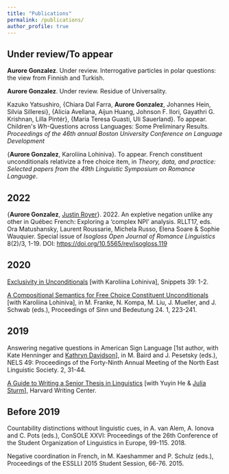 ```yaml
---
title: "Publications"
permalink: /publications/
author_profile: true
---
```

## Under review/To appear

**Aurore Gonzalez**. Under review. Interrogative particles in polar questions: the view from Finnish and Turkish.

**Aurore Gonzalez**. Under review. Residue of Universality.

Kazuko Yatsushiro, {Chiara Dal Farra, **Aurore Gonzalez**, Johannes Hein, Silvia Silleresi}, {Alicia Avellana, Aijun Huang, Johnson F. Ilori, Gayathri G. Krishnan, Lilla Pintér}, {Maria Teresa Guasti, Uli Sauerland}. To appear. Children's *Wh*-Questions across Languages: Some Preliminary Results. *Proceedings of the 46th annual Boston University Conference on Language Development*

{**Aurore Gonzalez**, Karoliina Lohiniva}. To appear. French constituent unconditionals relativize a free choice item, in *Theory, data, and
practice: Selected papers from the 49th Linguistic Symposium on Romance Language*.


## 2022

{**Aurore Gonzalez**, [Justin Royer](http://justinroyer.lingspace.org/?page_id=16)}. 2022. An expletive negation unlike any other in Québec French: Exploring a ‘complex NPI’ analysis. RLLT17, eds. Ora Matushansky, Laurent Roussarie, Michela Russo, Elena Soare & Sophie Wauquier.  Special issue of *Isogloss Open Journal of Romance Linguistics* 8(2)/3, 1-19. DOI: https://doi.org/10.5565/rev/isogloss.119
## 2020

[Exclusivity in Unconditionals](https://www.ledonline.it/snippets/allegati/snippets39001.pdf) [with Karoliina Lohiniva], Snippets 39: 1-2. 

[A Compositional Semantics for Free Choice Constituent Unconditionals](https://semanticsarchive.net/Archive/jI3N2NlY/gonzalez_lohiniva_sub.pdf) [with Karoliina Lohiniva], in M. Franke, N. Kompa, M. Liu, J. Mueller, and J. Schwab (eds.), Proceedings of Sinn und Bedeutung 24. 1, 223-241.

## 2019

Answering negative questions in American Sign Language [1st author, with Kate Henninger and [Kathryn Davidson](https://scholar.harvard.edu/kathryndavidson/home)], in M. Baird and J. Pesetsky (eds.), NELS 49: Proceedings of the Forty-Ninth Annual Meeting of the North East Linguistic Society. 2, 31-44.

[A Guide to Writing a Senior Thesis in Linguistics](http://auroregonzalez.github.io/files/a_guide_to_writing_a_senior_thesis_in_linguistics_2019.pdf) [with Yuyin He & [Julia Sturm](https://scholar.harvard.edu/sturm)], Harvard Writing Center.


## Before 2019

Countability distinctions without linguistic cues, in A. van Alem, A. Ionova and C. Pots (eds.), ConSOLE XXVI: Proceedings of the 26th Conference of the Student
Organization of Linguistics in Europe, 99-115. 2018.

Negative coordination in French,
in M. Kaeshammer and P. Schulz (eds.), Proceedings of the ESSLLI 2015 Student Session, 66-76. 2015.


